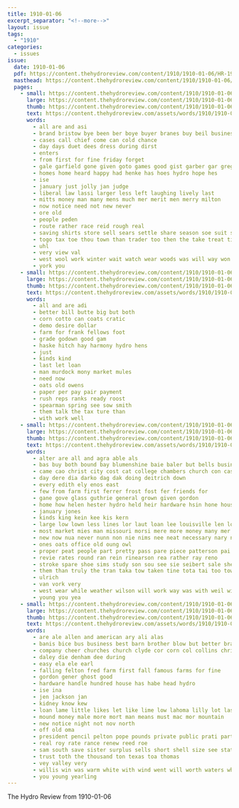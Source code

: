 ```yaml
---
title: 1910-01-06
excerpt_separator: "<!--more-->"
layout: issue
tags:
  - "1910"
categories:
  - issues
issue:
  date: 1910-01-06
  pdf: https://content.thehydroreview.com/content/1910/1910-01-06/HR-1910-01-06.pdf
  masthead: https://content.thehydroreview.com/content/1910/1910-01-06/masthead/HR-1910-01-06.jpg
  pages:
    - small: https://content.thehydroreview.com/content/1910/1910-01-06/small/HR-1910-01-06-01.jpg
      large: https://content.thehydroreview.com/content/1910/1910-01-06/large/HR-1910-01-06-01.jpg
      thumb: https://content.thehydroreview.com/content/1910/1910-01-06/thumbnails/HR-1910-01-06-01.jpg
      text: https://content.thehydroreview.com/assets/words/1910/1910-01-06/HR-1910-01-06-01.txt
      words:
        - all are and asi
        - brand bristow bye been ber boye buyer branes buy beil business bene boys bus
        - cases call chief come can cold chance
        - day days duet dees dress during dirst
        - enters
        - from first for fine friday forget
        - gale garfield gone given goto games good gist garber gar greggs going gregg
        - homes home heard happy had henke has hoes hydro hope hes
        - ise
        - january just jolly jan judge
        - liberal law lassi larger less left laughing lively last
        - mitts money man many mens much mer merit men merry milton
        - now notice need not new never
        - ore old
        - people peden
        - route rather race reid rough real
        - saving shirts store sell sears settle share season soe suit sos sare see senter sho suits saturday sade seek sale scott set
        - togo tax toe thou town than trader too then the take treat tian tie
        - uhl
        - very view val
        - west wool work winter wait watch wear woods was will way won
        - york you
    - small: https://content.thehydroreview.com/content/1910/1910-01-06/small/HR-1910-01-06-02.jpg
      large: https://content.thehydroreview.com/content/1910/1910-01-06/large/HR-1910-01-06-02.jpg
      thumb: https://content.thehydroreview.com/content/1910/1910-01-06/thumbnails/HR-1910-01-06-02.jpg
      text: https://content.thehydroreview.com/assets/words/1910/1910-01-06/HR-1910-01-06-02.txt
      words:
        - all and are adi
        - better bill butte big but both
        - corn cotto can coats cratic
        - demo desire dollar
        - farm for frank fellows foot
        - grade godown good gam
        - haske hitch hay harmony hydro hens
        - just
        - kinds kind
        - last let loan
        - man murdock mony market mules
        - need now
        - oats old owens
        - paper per pay pair payment
        - rush reps ranks ready roost
        - spearman spring see sow smith
        - them talk the tax ture than
        - with work well
    - small: https://content.thehydroreview.com/content/1910/1910-01-06/small/HR-1910-01-06-03.jpg
      large: https://content.thehydroreview.com/content/1910/1910-01-06/large/HR-1910-01-06-03.jpg
      thumb: https://content.thehydroreview.com/content/1910/1910-01-06/thumbnails/HR-1910-01-06-03.jpg
      text: https://content.thehydroreview.com/assets/words/1910/1910-01-06/HR-1910-01-06-03.txt
      words:
        - alter are all and agra able als
        - bas buy both bound bay blumenshine baie baler but bells business butter better bank bristow
        - came cao christ city cost cat college chambers church con cash clock chiro crane cap cas cue cold crate can card county cee cand
        - day dere dia darko dag dak doing deitrich down
        - every edith ely enos east
        - few from farm first ferrer frost fost fer friends for
        - gane gove glass guthrie general grown given gordon
        - home how helen hester hydro held heir hardware hsin hone house him hay holiday has heard high hoge hein huy
        - january jones
        - kinds king kein kee kis kern
        - large low lown less lines lor laut loan lee louisville len loun like life
        - most market mies man missouri morsi mere more money many mer min monday may must mas
        - new now nua never nunn non nie nims nee neat necessary nary nand
        - ones oats office old oung owl
        - proper peat people part pretty pass pare piece patterson pai price perris per poe
        - revie rates round ran rein rinearson rea rather ray reno
        - stroke spare shoe sims study son sou see sie seibert sale she stock say store small sed save sar stans sees sunday sister soy sol smith seil startin saturday sia school sever state
        - them than truly the tran taka tow taken tine tota tai too town treat trip tee
        - ulrich
        - van vork very
        - west wear while weather wilson will work way was with weil wise watch wen wish woods waters welcome
        - young you yea
    - small: https://content.thehydroreview.com/content/1910/1910-01-06/small/HR-1910-01-06-04.jpg
      large: https://content.thehydroreview.com/content/1910/1910-01-06/large/HR-1910-01-06-04.jpg
      thumb: https://content.thehydroreview.com/content/1910/1910-01-06/thumbnails/HR-1910-01-06-04.jpg
      text: https://content.thehydroreview.com/assets/words/1910/1910-01-06/HR-1910-01-06-04.txt
      words:
        - are ale allen and american ary ali alas
        - banis bice bus business best barn brother blow but better bradley back bank
        - company cheer churches church clyde cor corn col collins christians creek can cream chambers crier cattle cockrell cashier
        - daley die denham dee during
        - easy ela ele earl
        - falling felton fred farm first fall famous farms for fine
        - gordon gener ghost good
        - hardware handle hundred house has habe head hydro
        - ise ina
        - jen jackson jan
        - kidney know kew
        - loan lame little likes let like lime low lahoma lilly lot last lapsley long light life
        - mound money male more mort man means must mac mor mountain
        - new notice night not nov north
        - off old oma
        - president pencil pelton pope pounds private public prati part
        - real roy rate rance renew reed roe
        - sam south save sister surplus sells short shell size see state sleet sic smooth spring said steers shelling stuff sale
        - trust toth the thousand ton texas toa thomas
        - vey valley very
        - willis win was warm white with wind went will worth waters wheat weather williams
        - you young yearling
---
```


The Hydro Review from 1910-01-06

<!--more-->

